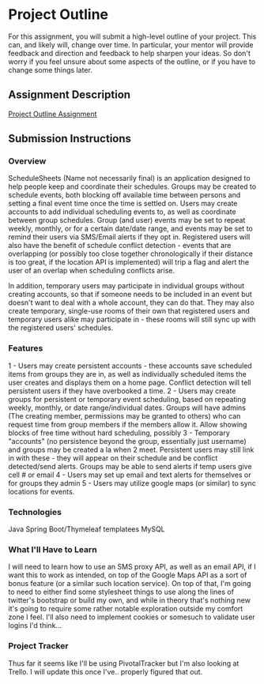 # Project Outline
For this assignment, you will submit a high-level outline of your project. This can, and likely will, change over time. In particular, your mentor will provide feedback and direction and feedback to help sharpen your ideas. So don't worry if you feel unsure about some aspects of the outline, or if you have to change some things later.

## Assignment Description
[Project Outline Assignment](https://education.launchcode.org/liftoff/assignments/project-outline/)

## Submission Instructions

### Overview
ScheduleSheets (Name not necessarily final) is an application designed to help people keep and coordinate their schedules. Groups may be created to schedule events, both blocking off available time between persons and setting a final event time once the time is settled on. Users may create accounts to add individual scheduling events to, as well as coordinate between group schedules. Group (and user) events may be set to repeat weekly, monthly, or for a certain date/date range, and events may be set to remind their users via SMS/Email alerts if they opt in. Registered users will also have the benefit of schedule conflict detection - events that are overlapping (or possibly too close together chronologically if their distance is too great, if the location API is implemented) will trip a flag and alert the user of an overlap when scheduling conflicts arise.

In addition, temporary users may participate in individual groups without creating accounts, so that if someone needs to be included in an event but doesn't want to deal with a whole account, they can do that. They may also create temporary, single-use rooms of their own that registered users and temporary users alike may participate in - these rooms will still sync up with the registered users' schedules.
### Features
 1 - Users may create persistent accounts - these accounts save scheduled items from groups they are in, as well as individually scheduled items the user creates and displays them on a home page. Conflict detection will tell persistent users if they have overbooked a time.
 2 - Users may create groups for persistent or temporary event scheduling, based on repeating weekly, monthly, or date range/individual dates. Groups will have admins (The creating member, permissions may be granted to others) who can request time from group members if the members allow it. Allow showing blocks of free time without hard scheduling, possibly
 3 - Temporary "accounts" (no persistence beyond the group, essentially just username) and groups may be created a la when 2 meet. Persistent users may still link in with these - they will appear on their schedule and be conflict detected/send alerts. Groups may be able to send alerts if temp users give cell # or email
 4 - Users may set up email and text alerts for themselves or for groups they admin
 5 - Users may utilize google maps (or similar) to sync locations for events.
### Technologies
Java
Spring Boot/Thymeleaf templatees
MySQL

### What I'll Have to Learn
I will need to learn how to use an SMS proxy API, as well as an email API, if I want this to work as intended, on top of the Google Maps API as a sort of bonus feature (or a similar such location service). On top of that, I'm going to need to either find some stylesheet things to use along the lines of twitter's bootstrap or build my own, and while in theory that's nothing new it's going to require some rather notable exploration outside my comfort zone I feel. I'll also need to implement cookies or somesuch to validate user logins I'd think...

### Project Tracker
Thus far it seems like I'll be using PivotalTracker but I'm also looking at Trello. I will update this once I've.. properly figured that out.

